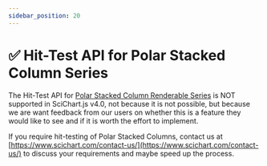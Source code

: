 ```yaml
---
sidebar_position: 20
---
```


# ✅ Hit-Test API for Polar Stacked Column Series

The Hit-Test API for [Polar Stacked Column Renderable Series](/docs/2d-charts/chart-types/polar-stacked-column-renderable-series) is NOT supported in SciChart.js v4.0, not because it is not possible, but because we are want feedback from our users on whether this is a feature they would like to see and if it is worth the effort to implement.

If you require hit-testing of Polar Stacked Columns, contact us at [https://www.scichart.com/contact-us/](https://www.scichart.com/contact-us/) to discuss your requirements and maybe speed up the process.

<!-- <LiveDocSnippet name="./Basic/demo" /> -->
